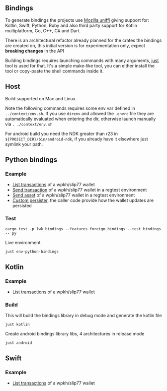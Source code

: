 
## Bindings

To generate bindings the projects use [Mozilla uniffi](https://mozilla.github.io/uniffi-rs/) giving support for: Kotlin, Swift, Python, Ruby and also third party support for Kotlin multiplatform, Go, C++, C# and Dart.

There is an architectural refactor already planned for the crates the bindings are created on, this initial version is for experimentation only, 
expect **breaking changes** in the API

Building bindings requires launching commands with many arguments, [just](https://github.com/casey/just) tool is used for that.
It's a simple make-like tool, you can either install the tool or copy-paste the shell commands inside it.

## Host

Build supported on Mac and Linux.

Note the following commands requires some env var defined in `../context/env.sh`. If you use `direnv` and allowed the `.envrc` file they are automatically evaluated when entering the dir, otherwise launch manually via `. ./context/env.sh`

For android build you need the NDK greater than r23 in `${PROJECT_DIR}/bin/android-ndk`, if you already have it elsewhere just symlink your path.

## Python bindings

### Example

* [List transactions](./tests/bindings/list_transactions.py) of a wpkh/slip77 wallet
* [Send transaction](./tests/bindings/send_transaction.py) of a wpkh/slip77 wallet in a regtest environment
* [Send asset](./tests/bindings/send_asset.py) of a wpkh/slip77 wallet in a regtest environment
* [Custom persister](./tests/bindings/custom_persister.py), the caller code provide how the wallet updates are persisted


### Test

```
cargo test -p lwk_bindings --features foreign_bindings --test bindings -- py
```

Live environment

```sh
just env-python-bindings
```

## Kotlin


### Example

* [List transactions](./tests/bindings/list_transactions.kts) of a wpkh/slip77 wallet


### Build

This will build the bindings library in debug mode and generate the kotlin file

```shell
just kotlin
```

Create android bindings library libs, 4 architectures in release mode

```shell
just android
```

## Swift

### Example

* [List transactions](./tests/bindings/list_transactions.swift) of a wpkh/slip77 wallet
